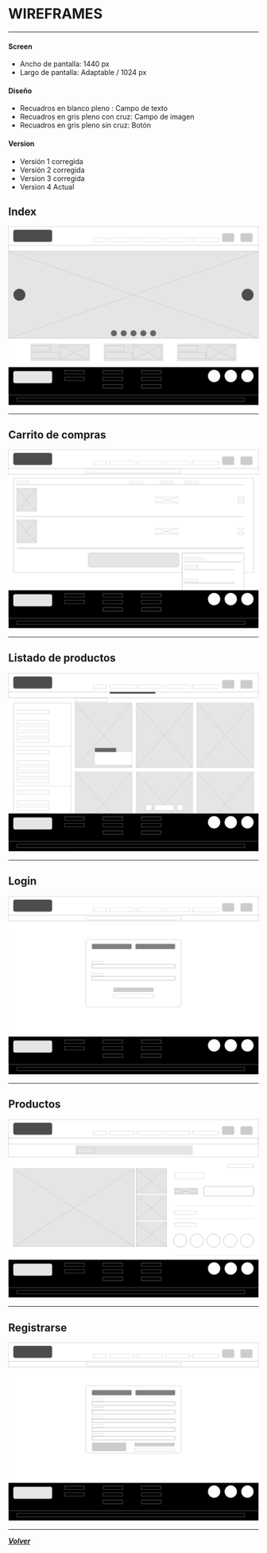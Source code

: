 # WIREFRAMES
----------------------

#### Screen

- Ancho de pantalla: 1440 px
- Largo de pantalla: Adaptable / 1024 px

#### Diseño

- Recuadros en blanco pleno       : Campo de texto
- Recuadros en gris pleno con cruz: Campo de imagen
- Recuadros en gris pleno sin cruz: Botón

#### Version

- Versión 1 corregida
- Versión 2 corregida
- Version 3 corregida
- Version 4 Actual

## Index

![Click aquí para ver el wireframe del INDEX](https://raw.githubusercontent.com/SebastianRaiquenParisi/proyectoIntegradorEquipo12/main/Wireframe/wireframe%20indexV4.jpg)

----------------------

## Carrito de compras

![Click aquí para ver el wireframe del CARRITO DE COMPRAS](https://raw.githubusercontent.com/SebastianRaiquenParisi/proyectoIntegradorEquipo12/main/Wireframe/wireframe%20carritoDeComprasV4.jpg)

-------------------

## Listado de productos

![Click aquí para ver el wireframe del LISTADO DE PRODUCTOS](https://raw.githubusercontent.com/SebastianRaiquenParisi/proyectoIntegradorEquipo12/main/Wireframe/wireframe%20listadoProductosV4.jpg)

-------------

## Login

![Click aquí para ver el wireframe del LOGIN](https://raw.githubusercontent.com/SebastianRaiquenParisi/proyectoIntegradorEquipo12/main/Wireframe/wireframe%20logInV4.jpg)

----

## Productos

![Click aquí para ver el wireframe de PRODUCTOS](https://raw.githubusercontent.com/SebastianRaiquenParisi/proyectoIntegradorEquipo12/main/Wireframe/wireframe%20productoV4.jpg)

-----

## Registrarse

![Click aquí para ver el wireframe de REGISTRARSE](https://raw.githubusercontent.com/SebastianRaiquenParisi/proyectoIntegradorEquipo12/main/Wireframe/wireframe%20registraseV4.jpg)


---

[***Volver***](https://github.com/SebastianRaiquenParisi/proyectoIntegradorEquipo12)
